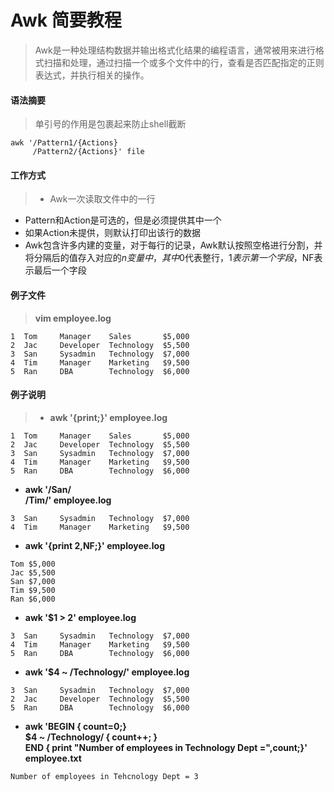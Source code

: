 # Awk 简要教程
> Awk是一种处理结构数据并输出格式化结果的编程语言，通常被用来进行格式扫描和处理，通过扫描一个或多个文件中的行，查看是否匹配指定的正则表达式，并执行相关的操作。  

#### 语法摘要
> 单引号的作用是包裹起来防止shell截断
``` shell
awk '/Pattern1/{Actions}    
     /Pattern2/{Actions}' file
```

#### 工作方式
> * Awk一次读取文件中的一行
* Pattern和Action是可选的，但是必须提供其中一个
* 如果Action未提供，则默认打印出该行的数据
* Awk包含许多内建的变量，对于每行的记录，Awk默认按照空格进行分割，并将分隔后的值存入对应的$n变量中，其中$0代表整行，$1表示第一个字段，$NF表示最后一个字段

#### 例子文件
> **vim employee.log**
``` shell
1  Tom     Manager    Sales       $5,000    
2  Jac     Developer  Technology  $5,500    
3  San     Sysadmin   Technology  $7,000    
4  Tim     Manager    Marketing   $9,500    
5  Ran     DBA        Technology  $6,000
```

#### 例子说明
> * **awk '{print;}' employee.log**
``` shell
1  Tom     Manager    Sales       $5,000    
2  Jac     Developer  Technology  $5,500    
3  San     Sysadmin   Technology  $7,000    
4  Tim     Manager    Marketing   $9,500    
5  Ran     DBA        Technology  $6,000
```
* **awk '/San/**  
**/Tim/' employee.log**
``` shell
3  San     Sysadmin   Technology  $7,000    
4  Tim     Manager    Marketing   $9,500    
```
* **awk '{print $2,$NF;}' employee.log**
``` shell
Tom $5,000    
Jac $5,500    
San $7,000    
Tim $9,500    
Ran $6,000
```
* **awk '$1 > 2' employee.log**
``` shell    
3  San     Sysadmin   Technology  $7,000    
4  Tim     Manager    Marketing   $9,500    
5  Ran     DBA        Technology  $6,000
```
* **awk '$4 ~ /Technology/' employee.log**
``` shell    
3  San     Sysadmin   Technology  $7,000    
2  Jac     Developer  Technology  $5,500    
5  Ran     DBA        Technology  $6,000
```
* **awk 'BEGIN { count=0;}  
$4 ~ /Technology/ { count++; }  
END { print "Number of employees in Technology Dept =",count;}' employee.txt**
``` shell
Number of employees in Tehcnology Dept = 3
```
